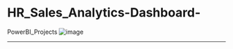 # HR_Sales_Analytics-Dashboard-
PowerBI_Projects
![image](https://github.com/Anirban3456/HR_Analytics-Dashboard-/assets/118114203/6e2f24f2-bd85-406b-ae28-fdcc105296d9)
<hr />
<br />
